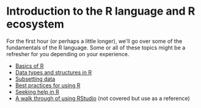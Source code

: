 # Introduction to the R language and R ecosystem

For the first hour (or perhaps a little longer), we'll go over some of the fundamentals of the R language. Some or all of these topics might be a refresher for you depending on your experience. 

* [Basics of R](https://github.com/swcarpentry/2013-10-09-canberra/blob/master/01-R-basics/01-basics-of-R.md)
* [Data types and structures in R](https://github.com/swcarpentry/2013-10-09-canberra/blob/master/01-R-basics/02-data-structures.md)
* [Subsetting data](https://github.com/swcarpentry/2013-10-09-canberra/blob/master/01-R-basics/05-subsetting.md)
* [Best practices for using R](https://github.com/swcarpentry/2013-10-09-canberra/blob/master/01-R-basics/03-best-practices.md)
* [Seeking help in R](https://github.com/swcarpentry/2013-10-09-canberra/blob/master/01-R-basics/04-seeking-help.md)
* [A walk through of using RStudio](https://github.com/swcarpentry/2013-10-09-canberra/blob/master/01-R-basics/rstudio-basics.md) (not covered but use as a reference)





